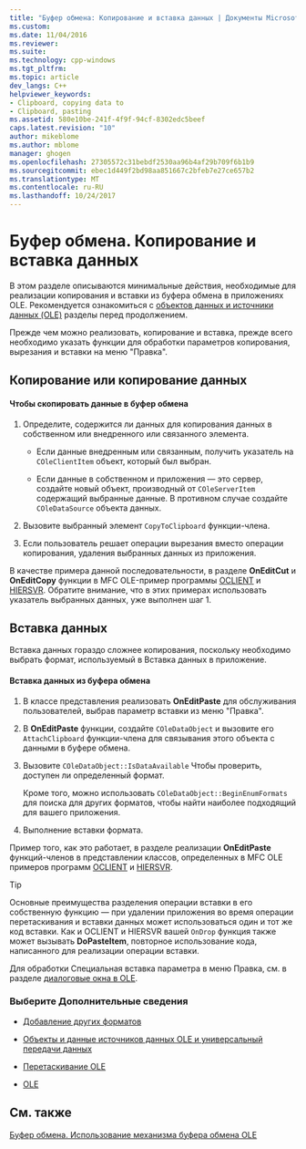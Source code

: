 ```yaml
---
title: "Буфер обмена: Копирование и вставка данных | Документы Microsoft"
ms.custom: 
ms.date: 11/04/2016
ms.reviewer: 
ms.suite: 
ms.technology: cpp-windows
ms.tgt_pltfrm: 
ms.topic: article
dev_langs: C++
helpviewer_keywords:
- Clipboard, copying data to
- Clipboard, pasting
ms.assetid: 580e10be-241f-4f9f-94cf-8302edc5beef
caps.latest.revision: "10"
author: mikeblome
ms.author: mblome
manager: ghogen
ms.openlocfilehash: 27305572c31bebdf2530aa96b4af29b709f6b1b9
ms.sourcegitcommit: ebec1d449f2bd98aa851667c2bfeb7e27ce657b2
ms.translationtype: MT
ms.contentlocale: ru-RU
ms.lasthandoff: 10/24/2017
---
```

# <a name="clipboard-copying-and-pasting-data"></a>Буфер обмена. Копирование и вставка данных
В этом разделе описываются минимальные действия, необходимые для реализации копирования и вставки из буфера обмена в приложениях OLE. Рекомендуется ознакомиться с [объектов данных и источники данных (OLE)](../mfc/data-objects-and-data-sources-ole.md) разделы перед продолжением.  
  
 Прежде чем можно реализовать, копирование и вставка, прежде всего необходимо указать функции для обработки параметров копирования, вырезания и вставки на меню "Правка".  
  
##  <a name="_core_copying_or_cutting_data"></a>Копирование или копирование данных  
  
#### <a name="to-copy-data-to-the-clipboard"></a>Чтобы скопировать данные в буфер обмена  
  
1.  Определите, содержится ли данных для копирования данных в собственном или внедренного или связанного элемента.  
  
    -   Если данные внедренным или связанным, получить указатель на `COleClientItem` объект, который был выбран.  
  
    -   Если данные в собственном и приложения — это сервер, создайте новый объект, производный от `COleServerItem` содержащий выбранные данные. В противном случае создайте `COleDataSource` объекта данных.  
  
2.  Вызовите выбранный элемент `CopyToClipboard` функции-члена.  
  
3.  Если пользователь решает операции вырезания вместо операции копирования, удаления выбранных данных из приложения.  
  
 В качестве примера данной последовательности, в разделе **OnEditCut** и **OnEditCopy** функции в MFC OLE-пример программы [OCLIENT](../visual-cpp-samples.md) и [HIERSVR](../visual-cpp-samples.md). Обратите внимание, что в этих примерах использовать указатель выбранных данных, уже выполнен шаг 1.  
  
##  <a name="_core_pasting_data"></a>Вставка данных  
 Вставка данных гораздо сложнее копирования, поскольку необходимо выбрать формат, используемый в Вставка данных в приложение.  
  
#### <a name="to-paste-data-from-the-clipboard"></a>Вставка данных из буфера обмена  
  
1.  В классе представления реализовать **OnEditPaste** для обслуживания пользователей, выбрав параметр вставки из меню "Правка".  
  
2.  В **OnEditPaste** функции, создайте `COleDataObject` и вызовите его `AttachClipboard` функции-члена для связывания этого объекта с данными в буфере обмена.  
  
3.  Вызовите `COleDataObject::IsDataAvailable` Чтобы проверить, доступен ли определенный формат.  
  
     Кроме того, можно использовать `COleDataObject::BeginEnumFormats` для поиска для других форматов, чтобы найти наиболее подходящий для вашего приложения.  
  
4.  Выполнение вставки формата.  
  
 Пример того, как это работает, в разделе реализации **OnEditPaste** функций-членов в представлении классов, определенных в MFC OLE примеров программ [OCLIENT](../visual-cpp-samples.md) и [HIERSVR](../visual-cpp-samples.md).  
  
> [!TIP]
>  Основные преимущества разделения операции вставки в его собственную функцию — при удалении приложения во время операции перетаскивания и вставки данных может использоваться один и тот же код вставки. Как и OCLIENT и HIERSVR вашей `OnDrop` функция также может вызывать **DoPasteItem**, повторное использование кода, написанного для реализации операции вставки.  
  
 Для обработки Специальная вставка параметра в меню Правка, см. в разделе [диалоговые окна в OLE](../mfc/dialog-boxes-in-ole.md).  
  
### <a name="what-do-you-want-to-know-more-about"></a>Выберите Дополнительные сведения  
  
-   [Добавление других форматов](../mfc/clipboard-adding-other-formats.md)  
  
-   [Объекты и данные источников данных OLE и универсальный передачи данных](../mfc/data-objects-and-data-sources-ole.md)  
  
-   [Перетаскивание OLE](../mfc/drag-and-drop-ole.md)  
  
-   [OLE](../mfc/ole-background.md)  
  
## <a name="see-also"></a>См. также  
 [Буфер обмена. Использование механизма буфера обмена OLE](../mfc/clipboard-using-the-ole-clipboard-mechanism.md)

